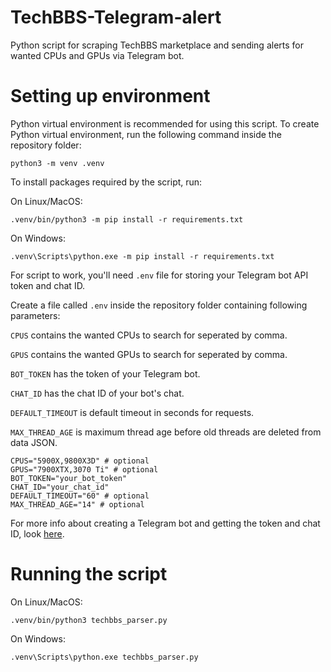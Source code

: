 # TechBBS-Telegram-alert
 Python script for scraping TechBBS marketplace and sending alerts for wanted CPUs and GPUs via Telegram bot.

# Setting up environment
Python virtual environment is recommended for using this script. To create Python virtual environment, run the following command inside the repository folder:

```
python3 -m venv .venv
```

To install packages required by the script, run:

On Linux/MacOS:

```
.venv/bin/python3 -m pip install -r requirements.txt
```

On Windows:

```
.venv\Scripts\python.exe -m pip install -r requirements.txt
```

For script to work, you'll need `.env` file for storing your Telegram bot API token and chat ID.

Create a file called `.env` inside the repository folder containing following parameters:

`CPUS` contains the wanted CPUs to search for seperated by comma.

`GPUS` contains the wanted GPUs to search for seperated by comma.

`BOT_TOKEN` has the token of your Telegram bot.

`CHAT_ID` has the chat ID of your bot's chat.

`DEFAULT_TIMEOUT` is default timeout in seconds for requests.

`MAX_THREAD_AGE` is maximum thread age before old threads are deleted from data JSON.

```
CPUS="5900X,9800X3D" # optional
GPUS="7900XTX,3070 Ti" # optional
BOT_TOKEN="your_bot_token"
CHAT_ID="your_chat_id"
DEFAULT_TIMEOUT="60" # optional
MAX_THREAD_AGE="14" # optional
```

For more info about creating a Telegram bot and getting the token and chat ID, look [here](https://gist.github.com/nafiesl/4ad622f344cd1dc3bb1ecbe468ff9f8a).

# Running the script

On Linux/MacOS:

```
.venv/bin/python3 techbbs_parser.py
```

On Windows:

```
.venv\Scripts\python.exe techbbs_parser.py
```